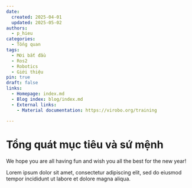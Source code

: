 ```yaml
---
date:
  created: 2025-04-01
  updated: 2025-05-02
authors:
  - p_hieu
categories:
  - Tổng quan  
tags:
  - Mới bắt đầu 
  - Ros2
  - Robotics
  - Giới thiệu  
pin: true
draft: false
links:
  - Homepage: index.md
  - Blog index: blog/index.md
  - External links:
    - Material documentation: https://virobo.org/training
  
---
```

# Tổng quát mục tiêu và sứ mệnh

We hope you are all having fun and wish you all the best for the new year!
<!-- more -->

Lorem ipsum dolor sit amet, consectetur adipiscing elit, sed do eiusmod
tempor incididunt ut labore et dolore magna aliqua.